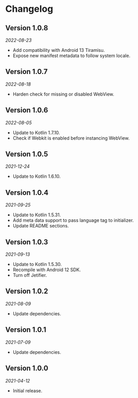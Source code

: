 Changelog
=========

## Version 1.0.8

_2022-08-23_

* Add compatibility with Android 13 Tiramisu.
* Expose new manifest metadata to follow system locale.

## Version 1.0.7

_2022-08-18_

* Harden check for missing or disabled WebView.

## Version 1.0.6

_2022-08-05_

* Update to Kotlin 1.7.10.
* Check if Webkit is enabled before instancing WebView. 

## Version 1.0.5

_2021-12-24_

* Update to Kotlin 1.6.10.

## Version 1.0.4

_2021-09-25_

* Update to Kotlin 1.5.31.
* Add meta data support to pass language tag to initializer.
* Update README sections.

## Version 1.0.3

_2021-09-13_

* Update to Kotlin 1.5.30.
* Recompile with Android 12 SDK.
* Turn off Jetifier.

## Version 1.0.2

_2021-08-09_

* Update dependencies.

## Version 1.0.1

_2021-07-09_

* Update dependencies.

## Version 1.0.0

_2021-04-12_

* Initial release.
